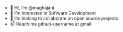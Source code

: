 - 👋 Hi, I’m @maghajani
- 👀 I’m interested in Software Development
- 💞️ I’m looking to collaborate on open source projects
- 📫 Reach me github-username at gmail

<!---
maghajani/maghajani is a ✨ special ✨ repository because its `README.md` (this file) appears on your GitHub profile.
You can click the Preview link to take a look at your changes.
--->
